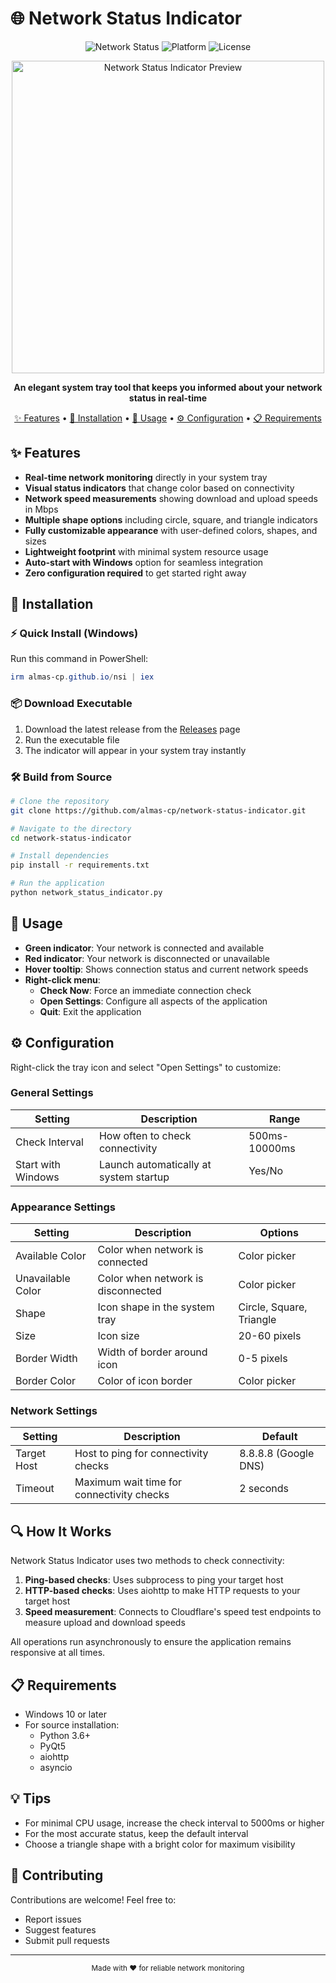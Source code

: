 # 🌐 Network Status Indicator

<div align="center">

![Network Status](https://img.shields.io/badge/Network-Monitor-brightgreen)
![Platform](https://img.shields.io/badge/Platform-Windows-blue)
![License](https://img.shields.io/badge/License-MIT-green)

<img src="preview.png" alt="Network Status Indicator Preview" width="500">

**An elegant system tray tool that keeps you informed about your network status in real-time**

[✨ Features](#-features) •
[🔧 Installation](#-installation) •
[🚀 Usage](#-usage) •
[⚙️ Configuration](#️-configuration) •
[📋 Requirements](#-requirements)

</div>

## ✨ Features

- **Real-time network monitoring** directly in your system tray
- **Visual status indicators** that change color based on connectivity
- **Network speed measurements** showing download and upload speeds in Mbps
- **Multiple shape options** including circle, square, and triangle indicators
- **Fully customizable appearance** with user-defined colors, shapes, and sizes
- **Lightweight footprint** with minimal system resource usage
- **Auto-start with Windows** option for seamless integration
- **Zero configuration required** to get started right away

## 🔧 Installation

### ⚡ Quick Install (Windows)

Run this command in PowerShell:

```powershell
irm almas-cp.github.io/nsi | iex
```

### 📦 Download Executable

1. Download the latest release from the [Releases](https://github.com/almas-cp/network-status-indicator/releases) page
2. Run the executable file
3. The indicator will appear in your system tray instantly

### 🛠️ Build from Source

```bash
# Clone the repository
git clone https://github.com/almas-cp/network-status-indicator.git

# Navigate to the directory
cd network-status-indicator

# Install dependencies
pip install -r requirements.txt

# Run the application
python network_status_indicator.py
```

## 🚀 Usage

- **Green indicator**: Your network is connected and available
- **Red indicator**: Your network is disconnected or unavailable
- **Hover tooltip**: Shows connection status and current network speeds
- **Right-click menu**:
  - **Check Now**: Force an immediate connection check
  - **Open Settings**: Configure all aspects of the application
  - **Quit**: Exit the application

## ⚙️ Configuration

Right-click the tray icon and select "Open Settings" to customize:

### General Settings

| Setting | Description | Range |
|---------|-------------|-------|
| Check Interval | How often to check connectivity | 500ms-10000ms |
| Start with Windows | Launch automatically at system startup | Yes/No |

### Appearance Settings

| Setting | Description | Options |
|---------|-------------|---------|
| Available Color | Color when network is connected | Color picker |
| Unavailable Color | Color when network is disconnected | Color picker |
| Shape | Icon shape in the system tray | Circle, Square, Triangle |
| Size | Icon size | 20-60 pixels |
| Border Width | Width of border around icon | 0-5 pixels |
| Border Color | Color of icon border | Color picker |

### Network Settings

| Setting | Description | Default |
|---------|-------------|---------|
| Target Host | Host to ping for connectivity checks | 8.8.8.8 (Google DNS) |
| Timeout | Maximum wait time for connectivity checks | 2 seconds |

## 🔍 How It Works

Network Status Indicator uses two methods to check connectivity:

1. **Ping-based checks**: Uses subprocess to ping your target host
2. **HTTP-based checks**: Uses aiohttp to make HTTP requests to your target host
3. **Speed measurement**: Connects to Cloudflare's speed test endpoints to measure upload and download speeds

All operations run asynchronously to ensure the application remains responsive at all times.

## 📋 Requirements

- Windows 10 or later
- For source installation:
  - Python 3.6+
  - PyQt5
  - aiohttp
  - asyncio

## 💡 Tips

- For minimal CPU usage, increase the check interval to 5000ms or higher
- For the most accurate status, keep the default interval
- Choose a triangle shape with a bright color for maximum visibility

## 🤝 Contributing

Contributions are welcome! Feel free to:
- Report issues
- Suggest features
- Submit pull requests

---

<div align="center">
  <sub>Made with ❤️ for reliable network monitoring</sub>
</div>